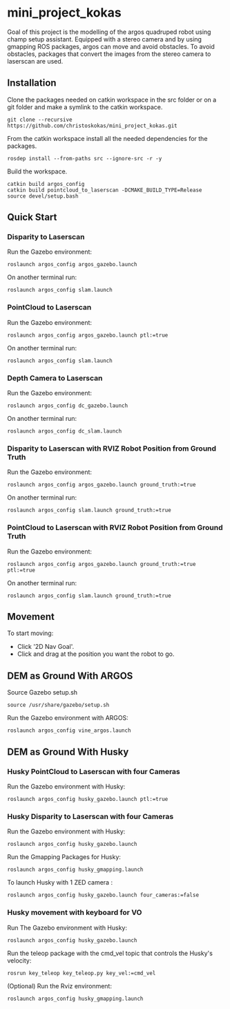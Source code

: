# mini_project_kokas

Goal of this project is the modelling of the argos quadruped robot using champ setup assistant. Equipped with a stereo camera and by using gmapping ROS packages, argos can move and avoid obstacles. To avoid obstacles, packages that convert the images from the stereo camera to laserscan are used.

## Ιnstallation

Clone the packages needed on catkin workspace in the src folder or on a git folder and make a symlink to the catkin workspace. 

```console
git clone --recursive https://github.com/christoskokas/mini_project_kokas.git
```

From the catkin workspace install all the needed dependencies for the packages.

```console
rosdep install --from-paths src --ignore-src -r -y
```

Build the workspace.

```console
catkin build argos_config
catkin build pointcloud_to_laserscan -DCMAKE_BUILD_TYPE=Release 
source devel/setup.bash
```

## Quick Start

### Disparity to Laserscan 

Run the Gazebo environment:

```console
roslaunch argos_config argos_gazebo.launch
```

On another terminal run:

```console
roslaunch argos_config slam.launch
```

### PointCloud to Laserscan 

Run the Gazebo environment:

```console
roslaunch argos_config argos_gazebo.launch ptl:=true
```

On another terminal run:

```console
roslaunch argos_config slam.launch
```

### Depth Camera to Laserscan 

Run the Gazebo environment:

```console
roslaunch argos_config dc_gazebo.launch
```

On another terminal run:

```console
roslaunch argos_config dc_slam.launch
```

### Disparity to Laserscan with RVIZ Robot Position from Ground Truth

Run the Gazebo environment:

```console
roslaunch argos_config argos_gazebo.launch ground_truth:=true
```

On another terminal run:

```console
roslaunch argos_config slam.launch ground_truth:=true
```

### PointCloud to Laserscan with RVIZ Robot Position from Ground Truth

Run the Gazebo environment:

```console
roslaunch argos_config argos_gazebo.launch ground_truth:=true ptl:=true
```

On another terminal run:

```console
roslaunch argos_config slam.launch ground_truth:=true
```



## Movement

To start moving:

* Click '2D Nav Goal'.
* Click and drag at the position you want the robot to go.

## DEM as Ground With ARGOS

Source Gazebo setup.sh

```console
source /usr/share/gazebo/setup.sh
```

Run the Gazebo environment with ARGOS:

```console
roslaunch argos_config vine_argos.launch
```

## DEM as Ground With Husky


### Husky PointCloud to Laserscan with four Cameras
Run the Gazebo environment with Husky:

```console
roslaunch argos_config husky_gazebo.launch ptl:=true
```

### Husky Disparity to Laserscan with four Cameras

Run the Gazebo environment with Husky:

```console
roslaunch argos_config husky_gazebo.launch
```

Run the Gmapping Packages for Husky:

```console
roslaunch argos_config husky_gmapping.launch
```

To launch Husky with 1 ZED camera :

```console
roslaunch argos_config husky_gazebo.launch four_cameras:=false
```


### Husky movement with keyboard for VO

Run The Gazebo environment with Husky:

```console
roslaunch argos_config husky_gazebo.launch
```

Run the teleop package with the cmd_vel topic that controls the Husky's velocity:

```console
rosrun key_teleop key_teleop.py key_vel:=cmd_vel
```

(Optional) Run the Rviz environment:

```console
roslaunch argos_config husky_gmapping.launch
```